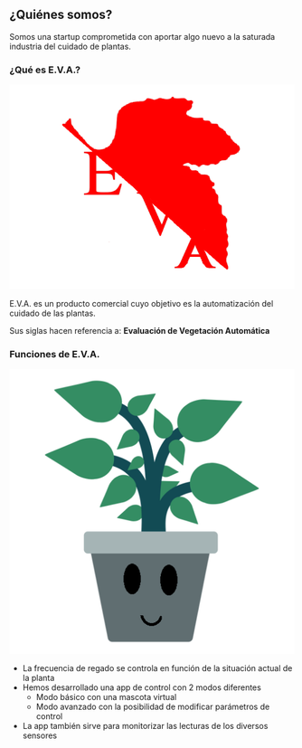 ## ¿Quiénes somos?

Somos una startup comprometida con aportar algo nuevo a la saturada industria del cuidado de plantas.

### ¿Qué es E.V.A.?

![Logo](./resources/logo.png)

E.V.A. es un producto comercial cuyo objetivo es la automatización del cuidado de las plantas. 

Sus siglas hacen referencia a: **Evaluación de Vegetación Automática**

### Funciones de E.V.A.

![Planta](./resources/planta_happy.png)

* La frecuencia de regado se controla en función de la situación actual de la planta 
* Hemos desarrollado una app de control con 2 modos diferentes
    * Modo básico con una mascota virtual
    * Modo avanzado con la posibilidad de modificar parámetros de control
* La app también sirve para monitorizar las lecturas de los diversos sensores
